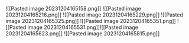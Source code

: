 ![[Pasted image 20231204165158.png]]
![[Pasted image 20231204165216.png]]
![[Pasted image 20231204165229.png]]
![[Pasted image 20231204165325.png]]
![[Pasted image 20231204165351.png]]
![[Pasted image 20231204165531.png]]![[Pasted image 20231204165623.png]]
![[Pasted image 20231204165815.png]]